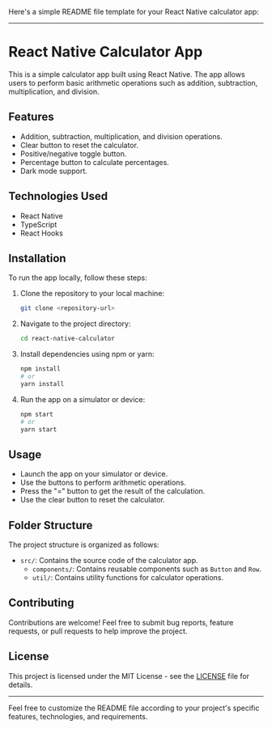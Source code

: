 Here's a simple README file template for your React Native calculator app:

---

# React Native Calculator App

This is a simple calculator app built using React Native. The app allows users to perform basic arithmetic operations such as addition, subtraction, multiplication, and division.

## Features

- Addition, subtraction, multiplication, and division operations.
- Clear button to reset the calculator.
- Positive/negative toggle button.
- Percentage button to calculate percentages.
- Dark mode support.

## Technologies Used

- React Native
- TypeScript
- React Hooks

## Installation

To run the app locally, follow these steps:

1. Clone the repository to your local machine:

   ```bash
   git clone <repository-url>
   ```

2. Navigate to the project directory:

   ```bash
   cd react-native-calculator
   ```

3. Install dependencies using npm or yarn:

   ```bash
   npm install
   # or
   yarn install
   ```

4. Run the app on a simulator or device:

   ```bash
   npm start
   # or
   yarn start
   ```

## Usage

- Launch the app on your simulator or device.
- Use the buttons to perform arithmetic operations.
- Press the "=" button to get the result of the calculation.
- Use the clear button to reset the calculator.

## Folder Structure

The project structure is organized as follows:

- `src/`: Contains the source code of the calculator app.
  - `components/`: Contains reusable components such as `Button` and `Row`.
  - `util/`: Contains utility functions for calculator operations.

## Contributing

Contributions are welcome! Feel free to submit bug reports, feature requests, or pull requests to help improve the project.

## License

This project is licensed under the MIT License - see the [LICENSE](LICENSE) file for details.

---

Feel free to customize the README file according to your project's specific features, technologies, and requirements.
